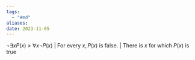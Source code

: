 ```yaml
---
tags:
  - "#md"
aliases: 
date: 2023-11-05
---
```

$\neg\exists xP(x)$ > $\forall x \neg P(x)$ | For every $x, P(x)$ is false. | There is $x$ for which $P(x)$ is true 

